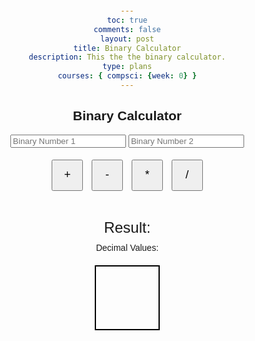 ```yaml
---
toc: true
comments: false
layout: post
title: Binary Calculator
description: This the the binary calculator.
type: plans
courses: { compsci: {week: 0} }
---
```


<head>
  <meta charset="UTF-8">
  <meta name="viewport" content="width=device-width, initial-scale=1.0">
  <title>Binary Calculator</title>
  <style>
    body {
      font-family: Arial, sans-serif;
      text-align: center;
      margin: 20px;
    }

    input {
      width: 150px;
      padding: 10px;
      margin: 10px;
      text-align: right;
    }

    button {
      width: 50px;
      height: 50px;
      margin: 5px;
      font-size: 18px;
    }

    #result {
      font-size: 24px;
      margin-top: 10px;
    }

    #decimalValues {
      margin-top: 10px;
    }

    #colorBox {
      width: 100px;
      height: 100px;
      margin: 20px auto;
      border: 2px solid #000;
    }
  </style>
</head>
<body>

  <h2>Binary Calculator</h2>

  <input type="text" id="binaryInput1" placeholder="Binary Number 1" oninput="validateInput(this)">
  <input type="text" id="binaryInput2" placeholder="Binary Number 2" oninput="validateInput(this)">

  <br>

  <button onclick="calculate('+')">+</button>
  <button onclick="calculate('-')">-</button>
  <button onclick="calculate('*')">*</button>
  <button onclick="calculate('/')">/</button>

  <br>

  <div id="result">Result: </div>

  <div id="decimalValues">Decimal Values: </div>

  <div id="colorBox"></div>

  <script>
    function validateInput(input) {
      input.value = input.value.replace(/[^01]/g, ''); // Remove non-binary characters
    }

    function calculate(operator) {
      const binaryInput1 = document.getElementById('binaryInput1').value;
      const binaryInput2 = document.getElementById('binaryInput2').value;

      if (!isValidBinary(binaryInput1) || !isValidBinary(binaryInput2)) {
        alert('Please enter valid binary numbers.');
        return;
      }

      const decimal1 = binaryToDecimal(binaryInput1);
      const decimal2 = binaryToDecimal(binaryInput2);

      let result;
      switch (operator) {
        case '+':
          result = decimalToBinary(decimal1 + decimal2);
          break;
        case '-':
          result = decimalToBinary(decimal1 - decimal2);
          break;
        case '*':
          result = decimalToBinary(decimal1 * decimal2);
          break;
        case '/':
          if (decimal2 !== 0) {
            result = decimalToBinary(Math.floor(decimal1 / decimal2));
          } else {
            alert('Division by zero is not allowed.');
            return;
          }
          break;
        default:
          alert('Invalid operator.');
          return;
      }

      const resultDecimal = binaryToDecimal(result);

      document.getElementById('result').textContent = 'Result: ' + result + ' (Decimal: ' + resultDecimal + ')';
      document.getElementById('decimalValues').textContent = 'Decimal Values: ' + decimal1 + ', ' + decimal2 + ', ' + resultDecimal;

      // Calculate RGB color based on decimal values and result
      const red = decimalToBinary(decimal1 % 256);
      const green = decimalToBinary(decimal2 % 256);
      const blue = decimalToBinary(resultDecimal % 256);
      const rgbColor = `rgb(${binaryToDecimal(red)}, ${binaryToDecimal(green)}, ${binaryToDecimal(blue)})`;

      document.getElementById('colorBox').style.backgroundColor = rgbColor;
    }

    function isValidBinary(value) {
      const binaryRegex = /^[01]+$/;
      return binaryRegex.test(value);
    }

    function binaryToDecimal(binary) {
      return parseInt(binary, 2);
    }

    function decimalToBinary(decimal) {
      return (decimal >>> 0).toString(2);
    }
  </script>

</body>


